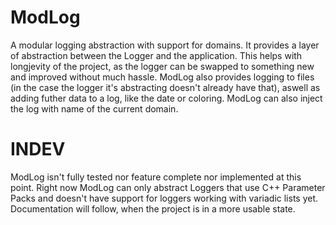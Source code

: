 # ModLog
A modular logging abstraction with support for domains.
It provides a layer of abstraction between the Logger and the application. 
This helps with longjevity of the project, as the logger can be swapped to something new and improved without much hassle.
ModLog also provides logging to files (in the case the logger it's abstracting doesn't already have that), aswell as adding futher data to a log,
like the date or coloring.
ModLog can also inject the log with name of the current domain.

# INDEV
ModLog isn't fully tested nor feature complete nor implemented at this point.
Right now ModLog can only abstract Loggers that use C++ Parameter Packs and doesn't have support for loggers working with variadic lists yet.
Documentation will follow, when the project is in a more usable state.
